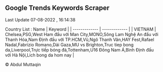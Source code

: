 

## Google Trends Keywords Scraper 
 
Last Update 07-08-2022 , 16:14:38

Country List :
 Name  | Keyword |
| ------------- | ------------- |
| VIETNAM | Chelsea,PSG,West Ham đấu với Man City,MONO,Sông Lam Nghệ An đấu với Thanh Hóa,Nam Định đấu với TP.HCM,Vũ,Ngô Thanh Vân,HAY Fest,Rafael Nadal,Fabrizio Romano,Dải Gaza,MU vs Brighton,Truc tiep bong da,Liverpool,Trực tiếp bóng đá,Tottenham,U16 Đông Nam Á,Bình Định đấu với Hà Nội,Lich bong da hom nay |



© Abdul Muttaqin 

